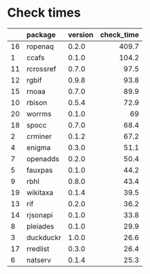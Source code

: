 # Check times

|   |package   |version | check_time|
|:--|:---------|:-------|----------:|
|16 |ropenaq   |0.2.0   |      409.7|
|1  |ccafs     |0.1.0   |      104.2|
|11 |rcrossref |0.7.0   |       97.5|
|12 |rgbif     |0.9.8   |       93.8|
|15 |rnoaa     |0.7.0   |       89.9|
|10 |rbison    |0.5.4   |       72.9|
|20 |worrms    |0.1.0   |         69|
|18 |spocc     |0.7.0   |       68.4|
|2  |crminer   |0.1.2   |       67.2|
|4  |enigma    |0.3.0   |       51.1|
|7  |openadds  |0.2.0   |       50.4|
|5  |fauxpas   |0.1.0   |       44.2|
|9  |rbhl      |0.8.0   |       43.4|
|19 |wikitaxa  |0.1.4   |       39.5|
|13 |rif       |0.2.0   |       36.2|
|14 |rjsonapi  |0.1.0   |       33.8|
|8  |pleiades  |0.1.0   |       29.9|
|3  |duckduckr |1.0.0   |       26.6|
|17 |rredlist  |0.3.0   |       26.4|
|6  |natserv   |0.1.4   |       25.3|


